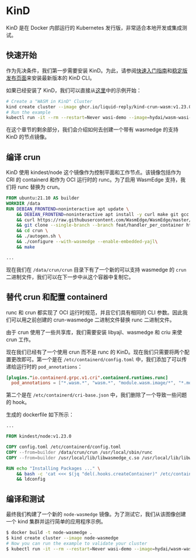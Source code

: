 # KinD

KinD 是在 Docker 内部运行的 Kubernetes 发行版，非常适合本地开发或集成测试。

## 快速开始

作为先决条件，我们第一步需要安装 KinD。为此，请参阅[快速入门指南](https://kind.sigs.k8s.io/docs/user/quick-start/#installing-from-release-binaries)和[稳定版发布页面](https://kind.sigs.k8s.io/docs/user/quick-start/#installing-from-release-binaries)来安装最新版本的 KinD CLI。

如果已经安装了 KinD，我们可以直接从[这里](https://github.com/Liquid-Reply/kind-crun-wasm)中的示例开始：

```bash
# Create a "WASM in KinD" Cluster
kind create cluster --image ghcr.io/liquid-reply/kind-crun-wasm:v1.23.0
# Run the example
kubectl run -it --rm --restart=Never wasi-demo --image=hydai/wasm-wasi-example:with-wasm-annotation --annotations="module.wasm.image/variant=compat-smart" /wasi_example_main.wasm 50000000
```

在这个章节的剩余部分，我们会介绍如何去创建一个带有 wasmedge 的支持 KinD 的节点镜像。

## 编译 crun

KinD 使用 kindest/node 这个镜像作为控制平面和工作节点。该镜像包括作为 CRI 的 containerd 和作为 OCI 运行时的 runc。为了启用 WasmEdge 支持，我们将 runc 替换为 crun。

```Dockerfile
FROM ubuntu:21.10 AS builder
WORKDIR /data
RUN DEBIAN_FRONTEND=noninteractive apt update \
    && DEBIAN_FRONTEND=noninteractive apt install -y curl make git gcc build-essential pkgconf libtool libsystemd-dev libprotobuf-c-dev libcap-dev libseccomp-dev libyajl-dev go-md2man libtool autoconf python3 automake \
    && curl https://raw.githubusercontent.com/WasmEdge/WasmEdge/master/utils/install.sh | bash -s -- -p /usr/local \
    && git clone --single-branch --branch feat/handler_per_container https://github.com/liquid-reply/crun \
    && cd crun \
    && ./autogen.sh \
    && ./configure --with-wasmedge --enable-embedded-yajl\
    && make 

...
```

现在我们在 `/data/crun/crun` 目录下有了一个新的可以支持 wasmedge 的 `crun` 二进制文件，我们可以在下一步中从这个容器中复制它。

## 替代 crun 和配置 containerd

runc 和 crun 都实现了 OCI 运行时规范，并且它们具有相同的 CLI 参数。因此我们可以用之前创建的 crun-wasmedge 二进制文件替换 runc 二进制文件。

由于 crun 使用了一些共享库，我们需要安装 libyajl、wasmedge 和 criu 来使 crun 工作。

现在我们已经有了一个使用 crun 而不是 runc 的 KinD。现在我们只需要将两个配置更改即可。第一个是在 `/etc/containerd/config.toml` 中，我们添加了可以传递给运行时的 `pod_annotations`：

```toml
[plugins."io.containerd.grpc.v1.cri".containerd.runtimes.runc]
  pod_annotations = ["*.wasm.*", "wasm.*", "module.wasm.image/*", "*.module.wasm.image", "module.wasm.image/variant.*"]
```

第二个是在 `/etc/containerd/cri-base.json` 中，我们删除了一个导致一些问题的 hook。

生成的 dockerfile 如下所示：

```Dockerfile
...

FROM kindest/node:v1.23.0

COPY config.toml /etc/containerd/config.toml
COPY --from=builder /data/crun/crun /usr/local/sbin/runc
COPY --from=builder /usr/local/lib/libwasmedge_c.so /usr/local/lib/libwasmedge_c.so

RUN echo "Installing Packages ..." \
    && bash -c 'cat <<< $(jq "del(.hooks.createContainer)" /etc/containerd/cri-base.json) > /etc/containerd/cri-base.json' \
    && ldconfig
```

## 编译和测试

最终我们构建了一个新的 `node-wasmedge` 镜像。为了测试它，我们从该图像创建一个 kind 集群并运行简单的应用程序示例。

```bash
$ docker build -t node-wasmedge .
$ kind create cluster --image node-wasmedge
# Now you can run the example to validate your cluster
$ kubectl run -it --rm --restart=Never wasi-demo --image=hydai/wasm-wasi-example:with-wasm-annotation --annotations="module.wasm.image/variant=compat-smart" /wasi_example_main.wasm 50000000
```
